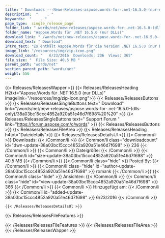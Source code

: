 ```yaml
---
title: " Downloads ---Neue-Releases-aspose.words-for-.net-16.5.0-(nur-dlls) . "
description:  "    . " 
keywords:  "    . " 
page_type:  single_release_page
folder_link: " words/net/new-releases/aspose.words-for-.net-16.5.0-(dlls-only)/"
folder_name: "Aspose.Words für .NET 16.5.0 (nur DLLs)"
download_link: " /words/net/new-releases/aspose.words-for-.net-16.5.0-(dlls-only)/38a03bc15ccc4852a920a51e46d7f698"
download_text: " Download"
Intro_text: "Es enthält Aspose.Words für die Version .NET 16.5.0 (nur DLLs)."
image_link: "/resources/img/zip-icon.png"
download_count: "   6/23/2016  Downloads: 236  Views: 365"
file_size: "  File Size: 40.5 MB "
parent_path: "words/net"
section_parent_path: "words/net"
weight: 556
---
```


{{< Releases/ReleasesWapper >}}
  {{< Releases/ReleasesHeading H2txt="Aspose.Words für .NET 16.5.0 (nur DLLs)" imagelink="/resources/img/zip-icon.png">}}
  {{< Releases/ReleasesButtons >}}
    {{< Releases/ReleasesSingleButtons text=" Download" link="/words/net/new-releases/aspose.words-for-.net-16.5.0-(dlls-only)/38a03bc15ccc4852a920a51e46d7f698%20%20" >}}
    {{< Releases/ReleasesSingleButtons text=" Support Forum " link="https://forum.aspose.com/c/words" >}}
  {{< Releases/ReleasesButtons >}}
  {{< Releases/ReleasesFileArea >}}
    {{< Releases/ReleasesHeading h4txt="Dateidetails">}}
    {{< Releases/ReleasesDetailsUl >}}
            {{< Common/li >}} Downloads: {{< /Common/li >}}
      {{< Common/li class="downloadcount" id="dwn-update-38a03bc15ccc4852a920a51e46d7f698" >}} 236 {{< /Common/li >}}
      {{< Common/li >}} Dateigröße: {{< /Common/li >}}
      {{< Common/li id="size-update-38a03bc15ccc4852a920a51e46d7f698" >}} 40.5 MB {{< /Common/li >}} 
      {{< Common/li  class="hide" >}} Posted By: {{< /Common/li >}} 
      {{< Common/li class="hide" id="author-update-38a03bc15ccc4852a920a51e46d7f698" >}} romank {{< /Common/li >}}
      {{< Common/li class="hide" >}} Ansichten: {{< /Common/li >}}
      {{< Common/li class="hide" id="view-update-38a03bc15ccc4852a920a51e46d7f698" >}} 366 {{< /Common/li >}}
      {{< Common/li >}} Hinzugefügt am: {{< /Common/li >}}
      {{< Common/li id="added-update-38a03bc15ccc4852a920a51e46d7f698" >}} 6/23/2016 {{< /Common/li >}} 

    {{< /Releases/ReleasesDetailsUl >}}

  {{< Releases/ReleasesFileFeatures >}}
      
  {{< /Releases/ReleasesFileFeatures >}}
 {{< /Releases/ReleasesFileArea >}}
{{< /Releases/ReleasesWapper >}}



